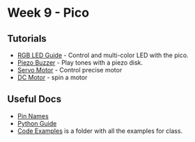 # Week 9 - Pico 

## Tutorials
- [RGB LED Guide](rgb.md) - Control and multi-color LED with the pico.
- [Piezo Buzzer](piezo.md) - Play tones with a piezo disk.
- [Servo Motor](servo.md) - Control precise motor 
- [DC Motor](dc.md) - spin a motor

## Useful Docs
- [Pin Names](pins.md)
- [Python Guide](python.md)
- [Code Examples](https://github.com/awdriggs-teach/SVA-CS2-24/tree/main/microcontrollers/pico_code) is a folder with all the examples for class. 
